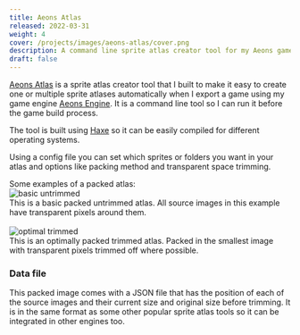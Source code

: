 ```yaml
---
title: Aeons Atlas
released: 2022-03-31
weight: 4
cover: /projects/images/aeons-atlas/cover.png
description: A command line sprite atlas creator tool for my Aeons game engine.
draft: false
---
```


[Aeons Atlas](https://github.com/codescapade/aeons-atlas) is a sprite atlas creator tool that I built to make it easy to create one or multiple sprite atlases automatically when I export a game using my game engine [Aeons Engine](https://github.com/codescapade/aeons). It is a command line tool so I can run it before the game build process.  

The tool is built using [Haxe](https://haxe.org) so it can be easily compiled for different operating systems.  

Using a config file you can set which sprites or folders you want in your atlas and options like packing method and transparent space trimming.  

Some examples of a packed atlas:  
![basic untrimmed](/projects/images/aeons-atlas/basic.png)  
This is a basic packed untrimmed atlas. All source images in this example have transparent pixels around them.  
<br/>
![optimal trimmed](/projects/images/aeons-atlas/optimal_trimmed.png)  
This is an optimally packed trimmed atlas. Packed in the smallest image with transparent pixels trimmed off where possible.  

### Data file
This packed image comes with a JSON file that has the position of each of the source images and their current size and original size before trimming. It is in the same format as some other popular sprite atlas tools so it can be integrated in other engines too.  